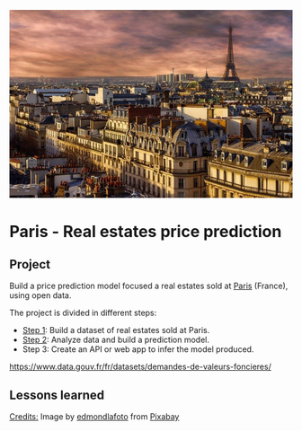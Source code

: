 ![](assets/paris.jpg)
# Paris - Real estates price prediction

## Project
Build a price prediction model focused a real estates sold at [Paris](https://www.paris.fr/) (France), using open data.

The project is divided in different steps:
* [Step 1](01_CollectData.ipynb): Build a dataset of real estates sold at Paris.
* [Step 2](02_BuildModel.ipynb): Analyze data and build a prediction model.
* Step 3: Create an API or web app to infer the model produced.

https://www.data.gouv.fr/fr/datasets/demandes-de-valeurs-foncieres/

## Lessons learned




<u>Credits:</u> Image by <a href="https://pixabay.com/fr/users/edmondlafoto-7913128/?utm_source=link-attribution&amp;utm_medium=referral&amp;utm_campaign=image&amp;utm_content=3296269">edmondlafoto</a> from <a href="https://pixabay.com/fr/?utm_source=link-attribution&amp;utm_medium=referral&amp;utm_campaign=image&amp;utm_content=3296269">Pixabay</a>
